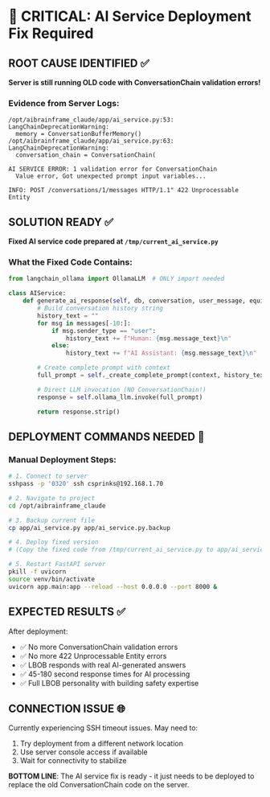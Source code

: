 # 🚨 CRITICAL: AI Service Deployment Fix Required

## ROOT CAUSE IDENTIFIED ✅
**Server is still running OLD code with ConversationChain validation errors!**

### Evidence from Server Logs:
```
/opt/aibrainframe_claude/app/ai_service.py:53: LangChainDeprecationWarning:
  memory = ConversationBufferMemory()
/opt/aibrainframe_claude/app/ai_service.py:63: LangChainDeprecationWarning:
  conversation_chain = ConversationChain(

AI SERVICE ERROR: 1 validation error for ConversationChain
  Value error, Got unexpected prompt input variables...

INFO: POST /conversations/1/messages HTTP/1.1" 422 Unprocessable Entity
```

## SOLUTION READY ✅
**Fixed AI service code prepared at `/tmp/current_ai_service.py`**

### What the Fixed Code Contains:
```python
from langchain_ollama import OllamaLLM  # ONLY import needed

class AIService:
    def generate_ai_response(self, db, conversation, user_message, equipment_id=None):
        # Build conversation history string
        history_text = ""
        for msg in messages[-10:]:
            if msg.sender_type == "user":
                history_text += f"Human: {msg.message_text}\n"
            else:
                history_text += f"AI Assistant: {msg.message_text}\n"

        # Create complete prompt with context
        full_prompt = self._create_complete_prompt(context, history_text, user_message)

        # Direct LLM invocation (NO ConversationChain!)
        response = self.ollama_llm.invoke(full_prompt)

        return response.strip()
```

## DEPLOYMENT COMMANDS NEEDED 🔧

### Manual Deployment Steps:
```bash
# 1. Connect to server
sshpass -p '0320' ssh csprinks@192.168.1.70

# 2. Navigate to project
cd /opt/aibrainframe_claude

# 3. Backup current file
cp app/ai_service.py app/ai_service.py.backup

# 4. Deploy fixed version
# (Copy the fixed code from /tmp/current_ai_service.py to app/ai_service.py)

# 5. Restart FastAPI server
pkill -f uvicorn
source venv/bin/activate
uvicorn app.main:app --reload --host 0.0.0.0 --port 8000 &
```

## EXPECTED RESULTS ✅
After deployment:
- ✅ No more ConversationChain validation errors
- ✅ No more 422 Unprocessable Entity errors
- ✅ LBOB responds with real AI-generated answers
- ✅ 45-180 second response times for AI processing
- ✅ Full LBOB personality with building safety expertise

## CONNECTION ISSUE 🌐
Currently experiencing SSH timeout issues. May need to:
1. Try deployment from a different network location
2. Use server console access if available
3. Wait for connectivity to stabilize

**BOTTOM LINE**: The AI service fix is ready - it just needs to be deployed to replace the old ConversationChain code on the server.
